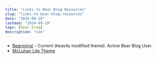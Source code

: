 ```yaml
---
title: "Links to Bear Blog Resources"
slug: "links-to-bear-blog-resources"
date: "2024-09-19"
lastmod: "2024-09-19"
tags: [bear blog]
description: "nan"
---
```


* [Bearming/](https://birming.com/bearming/) - Current (heavily modified theme). Active Bear Blog User.
* [McLuhan Lite Theme](https://mgx.me/mcluhan-lite-theme-for-bear-blog/)
